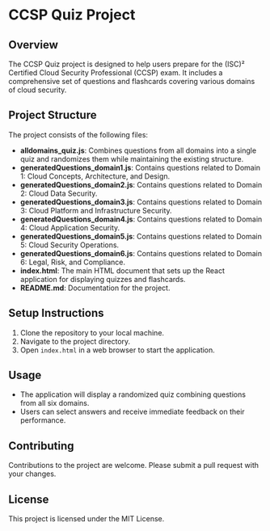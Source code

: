 # CCSP Quiz Project

## Overview
The CCSP Quiz project is designed to help users prepare for the (ISC)² Certified Cloud Security Professional (CCSP) exam. It includes a comprehensive set of questions and flashcards covering various domains of cloud security.

## Project Structure
The project consists of the following files:

- **alldomains_quiz.js**: Combines questions from all domains into a single quiz and randomizes them while maintaining the existing structure.
- **generatedQuestions_domain1.js**: Contains questions related to Domain 1: Cloud Concepts, Architecture, and Design.
- **generatedQuestions_domain2.js**: Contains questions related to Domain 2: Cloud Data Security.
- **generatedQuestions_domain3.js**: Contains questions related to Domain 3: Cloud Platform and Infrastructure Security.
- **generatedQuestions_domain4.js**: Contains questions related to Domain 4: Cloud Application Security.
- **generatedQuestions_domain5.js**: Contains questions related to Domain 5: Cloud Security Operations.
- **generatedQuestions_domain6.js**: Contains questions related to Domain 6: Legal, Risk, and Compliance.
- **index.html**: The main HTML document that sets up the React application for displaying quizzes and flashcards.
- **README.md**: Documentation for the project.

## Setup Instructions
1. Clone the repository to your local machine.
2. Navigate to the project directory.
3. Open `index.html` in a web browser to start the application.

## Usage
- The application will display a randomized quiz combining questions from all six domains.
- Users can select answers and receive immediate feedback on their performance.

## Contributing
Contributions to the project are welcome. Please submit a pull request with your changes.

## License
This project is licensed under the MIT License.